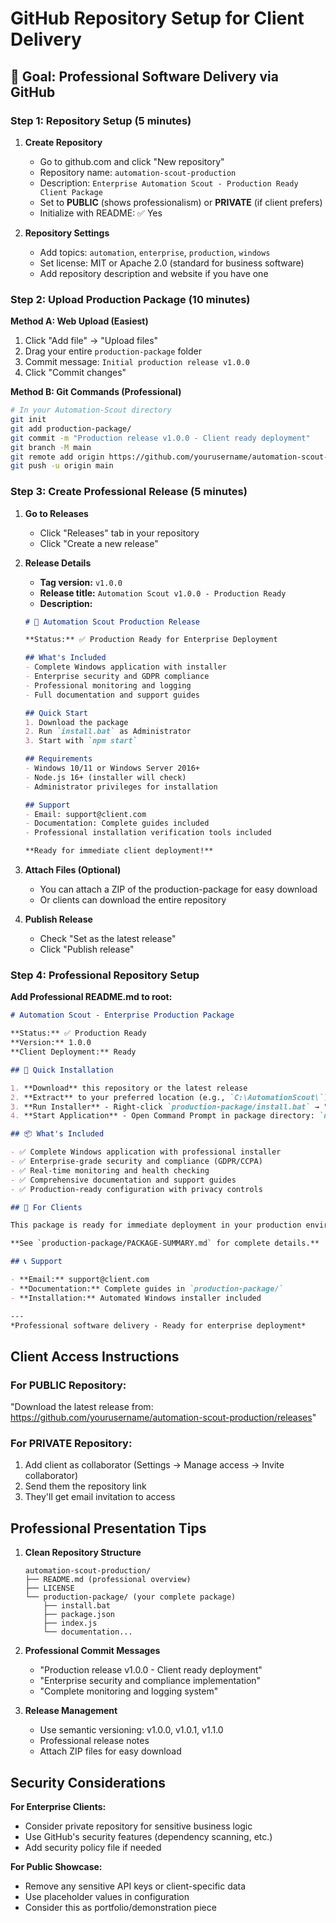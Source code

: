 # GitHub Repository Setup for Client Delivery

## 🎯 Goal: Professional Software Delivery via GitHub

### Step 1: Repository Setup (5 minutes)

1. **Create Repository**
   - Go to github.com and click "New repository"
   - Repository name: `automation-scout-production`
   - Description: `Enterprise Automation Scout - Production Ready Client Package`
   - Set to **PUBLIC** (shows professionalism) or **PRIVATE** (if client prefers)
   - Initialize with README: ✅ Yes

2. **Repository Settings**
   - Add topics: `automation`, `enterprise`, `production`, `windows`
   - Set license: MIT or Apache 2.0 (standard for business software)
   - Add repository description and website if you have one

### Step 2: Upload Production Package (10 minutes)

**Method A: Web Upload (Easiest)**
1. Click "Add file" → "Upload files"
2. Drag your entire `production-package` folder
3. Commit message: `Initial production release v1.0.0`
4. Click "Commit changes"

**Method B: Git Commands (Professional)**
```bash
# In your Automation-Scout directory
git init
git add production-package/
git commit -m "Production release v1.0.0 - Client ready deployment"
git branch -M main
git remote add origin https://github.com/yourusername/automation-scout-production.git
git push -u origin main
```

### Step 3: Create Professional Release (5 minutes)

1. **Go to Releases**
   - Click "Releases" tab in your repository
   - Click "Create a new release"

2. **Release Details**
   - **Tag version:** `v1.0.0`
   - **Release title:** `Automation Scout v1.0.0 - Production Ready`
   - **Description:**
   ```markdown
   # 🚀 Automation Scout Production Release

   **Status:** ✅ Production Ready for Enterprise Deployment

   ## What's Included
   - Complete Windows application with installer
   - Enterprise security and GDPR compliance
   - Professional monitoring and logging
   - Full documentation and support guides

   ## Quick Start
   1. Download the package
   2. Run `install.bat` as Administrator  
   3. Start with `npm start`

   ## Requirements
   - Windows 10/11 or Windows Server 2016+
   - Node.js 16+ (installer will check)
   - Administrator privileges for installation

   ## Support
   - Email: support@client.com
   - Documentation: Complete guides included
   - Professional installation verification tools included

   **Ready for immediate client deployment!**
   ```

3. **Attach Files (Optional)**
   - You can attach a ZIP of the production-package for easy download
   - Or clients can download the entire repository

4. **Publish Release**
   - Check "Set as the latest release"
   - Click "Publish release"

### Step 4: Professional Repository Setup

**Add Professional README.md to root:**
```markdown
# Automation Scout - Enterprise Production Package

**Status:** ✅ Production Ready  
**Version:** 1.0.0  
**Client Deployment:** Ready

## 🚀 Quick Installation

1. **Download** this repository or the latest release
2. **Extract** to your preferred location (e.g., `C:\AutomationScout\`)
3. **Run Installer** - Right-click `production-package/install.bat` → "Run as Administrator"
4. **Start Application** - Open Command Prompt in package directory: `npm start`

## 📦 What's Included

- ✅ Complete Windows application with professional installer
- ✅ Enterprise-grade security and compliance (GDPR/CCPA)
- ✅ Real-time monitoring and health checking
- ✅ Comprehensive documentation and support guides
- ✅ Production-ready configuration with privacy controls

## 🎯 For Clients

This package is ready for immediate deployment in your production environment. All components have been tested and verified for enterprise use.

**See `production-package/PACKAGE-SUMMARY.md` for complete details.**

## 📞 Support

- **Email:** support@client.com  
- **Documentation:** Complete guides in `production-package/`
- **Installation:** Automated Windows installer included

---
*Professional software delivery - Ready for enterprise deployment*
```

## Client Access Instructions

### For PUBLIC Repository:
"Download the latest release from: https://github.com/yourusername/automation-scout-production/releases"

### For PRIVATE Repository:
1. Add client as collaborator (Settings → Manage access → Invite collaborator)
2. Send them the repository link
3. They'll get email invitation to access

## Professional Presentation Tips

1. **Clean Repository Structure**
   ```
   automation-scout-production/
   ├── README.md (professional overview)
   ├── LICENSE
   └── production-package/ (your complete package)
       ├── install.bat
       ├── package.json
       ├── index.js
       └── documentation...
   ```

2. **Professional Commit Messages**
   - "Production release v1.0.0 - Client ready deployment"
   - "Enterprise security and compliance implementation"
   - "Complete monitoring and logging system"

3. **Release Management**
   - Use semantic versioning: v1.0.0, v1.0.1, v1.1.0
   - Professional release notes
   - Attach ZIP files for easy download

## Security Considerations

**For Enterprise Clients:**
- Consider private repository for sensitive business logic
- Use GitHub's security features (dependency scanning, etc.)
- Add security policy file if needed

**For Public Showcase:**
- Remove any sensitive API keys or client-specific data
- Use placeholder values in configuration
- Consider this as portfolio/demonstration piece